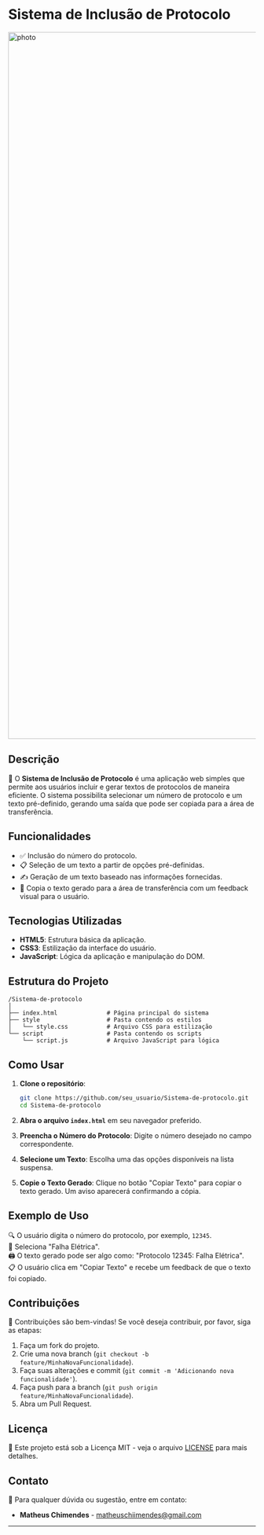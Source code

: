 
# Sistema de Inclusão de Protocolo

<img width="1439" alt="photo" src="https://github.com/user-attachments/assets/50608cfd-1c7c-42d8-942d-5ec339862968">


## Descrição

📝 O **Sistema de Inclusão de Protocolo** é uma aplicação web simples que permite aos usuários incluir e gerar textos de protocolos de maneira eficiente. O sistema possibilita selecionar um número de protocolo e um texto pré-definido, gerando uma saída que pode ser copiada para a área de transferência.

## Funcionalidades

- ✅ Inclusão do número do protocolo.
- 📋 Seleção de um texto a partir de opções pré-definidas.
- ✍️ Geração de um texto baseado nas informações fornecidas.
- 📑 Copia o texto gerado para a área de transferência com um feedback visual para o usuário.

## Tecnologias Utilizadas

- **HTML5**: Estrutura básica da aplicação.
- **CSS3**: Estilização da interface do usuário.
- **JavaScript**: Lógica da aplicação e manipulação do DOM.

## Estrutura do Projeto

```
/Sistema-de-protocolo
│
├── index.html              # Página principal do sistema
├── style                   # Pasta contendo os estilos
│   └── style.css           # Arquivo CSS para estilização
└── script                  # Pasta contendo os scripts
    └── script.js           # Arquivo JavaScript para lógica
```

## Como Usar

1. **Clone o repositório**:
   ```bash
   git clone https://github.com/seu_usuario/Sistema-de-protocolo.git
   cd Sistema-de-protocolo
   ```

2. **Abra o arquivo `index.html`** em seu navegador preferido.

3. **Preencha o Número do Protocolo**: Digite o número desejado no campo correspondente.

4. **Selecione um Texto**: Escolha uma das opções disponíveis na lista suspensa.

5. **Copie o Texto Gerado**: Clique no botão "Copiar Texto" para copiar o texto gerado. Um aviso aparecerá confirmando a cópia.

## Exemplo de Uso

🔍 O usuário digita o número do protocolo, por exemplo, `12345`.  
🔄 Seleciona "Falha Elétrica".  
🖨️ O texto gerado pode ser algo como: "Protocolo 12345: Falha Elétrica".  
📋 O usuário clica em "Copiar Texto" e recebe um feedback de que o texto foi copiado.

## Contribuições

🤝 Contribuições são bem-vindas! Se você deseja contribuir, por favor, siga as etapas:

1. Faça um fork do projeto.
2. Crie uma nova branch (`git checkout -b feature/MinhaNovaFuncionalidade`).
3. Faça suas alterações e commit (`git commit -m 'Adicionando nova funcionalidade'`).
4. Faça push para a branch (`git push origin feature/MinhaNovaFuncionalidade`).
5. Abra um Pull Request.

## Licença

📄 Este projeto está sob a Licença MIT - veja o arquivo [LICENSE](LICENSE) para mais detalhes.

## Contato

📧 Para qualquer dúvida ou sugestão, entre em contato:

- **Matheus Chimendes** - matheuschiimendes@gmail.com

---

